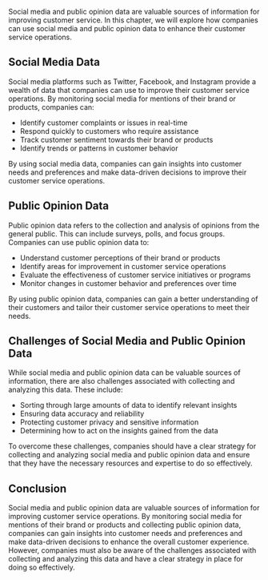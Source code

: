 
Social media and public opinion data are valuable sources of information for improving customer service. In this chapter, we will explore how companies can use social media and public opinion data to enhance their customer service operations.

Social Media Data
-----------------

Social media platforms such as Twitter, Facebook, and Instagram provide a wealth of data that companies can use to improve their customer service operations. By monitoring social media for mentions of their brand or products, companies can:

* Identify customer complaints or issues in real-time
* Respond quickly to customers who require assistance
* Track customer sentiment towards their brand or products
* Identify trends or patterns in customer behavior

By using social media data, companies can gain insights into customer needs and preferences and make data-driven decisions to improve their customer service operations.

Public Opinion Data
-------------------

Public opinion data refers to the collection and analysis of opinions from the general public. This can include surveys, polls, and focus groups. Companies can use public opinion data to:

* Understand customer perceptions of their brand or products
* Identify areas for improvement in customer service operations
* Evaluate the effectiveness of customer service initiatives or programs
* Monitor changes in customer behavior and preferences over time

By using public opinion data, companies can gain a better understanding of their customers and tailor their customer service operations to meet their needs.

Challenges of Social Media and Public Opinion Data
--------------------------------------------------

While social media and public opinion data can be valuable sources of information, there are also challenges associated with collecting and analyzing this data. These include:

* Sorting through large amounts of data to identify relevant insights
* Ensuring data accuracy and reliability
* Protecting customer privacy and sensitive information
* Determining how to act on the insights gained from the data

To overcome these challenges, companies should have a clear strategy for collecting and analyzing social media and public opinion data and ensure that they have the necessary resources and expertise to do so effectively.

Conclusion
----------

Social media and public opinion data are valuable sources of information for improving customer service operations. By monitoring social media for mentions of their brand or products and collecting public opinion data, companies can gain insights into customer needs and preferences and make data-driven decisions to enhance the overall customer experience. However, companies must also be aware of the challenges associated with collecting and analyzing this data and have a clear strategy in place for doing so effectively.
